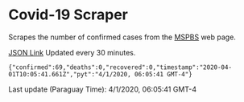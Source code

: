 # Covid-19 Scraper

Scrapes the number of confirmed cases from the [MSPBS](https://www.mspbs.gov.py/covid-19.php) web page.

[JSON Link](https://jmayalag.github.io/covid19-scrape/cases.json)
Updated every 30 minutes.
```
{"confirmed":69,"deaths":0,"recovered":0,"timestamp":"2020-04-01T10:05:41.661Z","pyt":"4/1/2020, 06:05:41 GMT-4"}
```
Last update (Paraguay Time): 4/1/2020, 06:05:41 GMT-4